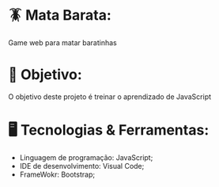 # 🪳 Mata Barata:
 Game web para matar baratinhas
 
# 🎯 Objetivo:
 O objetivo deste projeto é treinar o aprendizado de JavaScript

# 🖥️ Tecnologias & Ferramentas:

* Linguagem de programação: JavaScript;
* IDE de desenvolvimento: Visual Code; 
* FrameWokr: Bootstrap; 
 
